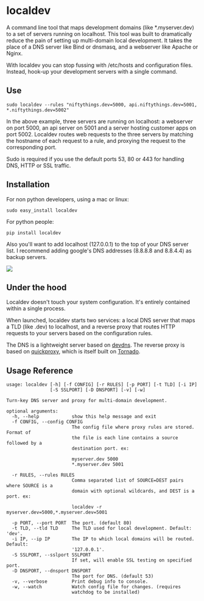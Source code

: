 localdev
==========

A command line tool that maps development domains (like *.myserver.dev) to a 
set of servers running on localhost. This tool was built to dramatically reduce 
the pain of setting up multi-domain local development. It takes the place of a 
DNS server like Bind or dnsmasq, and a webserver like Apache or Nginx. 

With localdev you can stop fussing with /etc/hosts and configuration files. 
Instead, hook-up your development servers with a single command.

## Use

    sudo localdev --rules "niftythings.dev=5000, api.niftythings.dev=5001, *.niftythings.dev=5002"

In the above example, three servers are running on localhost: a webserver on 
port 5000, an api server on 5001 and a server hosting customer apps on port 5002. 
Localdev routes web requests to the three servers by matching the hostname of 
each request to a rule, and proxying the request to the corresponding port.

Sudo is required if you use the default ports 53, 80 or 443 for handling DNS, 
HTTP or SSL traffic. 

## Installation

For non python developers, using a mac or linux:

    sudo easy_install localdev

For python people:

    pip install localdev

Also you'll want to add localhost (127.0.0.1) to the top of your DNS server 
list. I recommend adding google's DNS addresses (8.8.8.8 and 8.8.4.4) as backup 
servers.

![](http://raw.github.com/colevscode/devdns/master/dnsconfig.png)

## Under the hood

Localdev doesn't touch your system configuration. It's entirely contained 
within a single process.

When launched, localdev starts two services: a local DNS server that maps a TLD 
(like .dev) to localhost, and a reverse proxy that routes HTTP requests to your 
servers based on the configuration rules.

The DNS is a lightweight server based on [devdns](https://github.com/colevscode/devdns). 
The reverse proxy is based on [quickproxy](https://github.com/colevscode/quickproxy), 
which is itself built on [Tornado](http://http://www.tornadoweb.org/).

## Usage Reference

    usage: localdev [-h] [-f CONFIG] [-r RULES] [-p PORT] [-t TLD] [-i IP]
                    [-S SSLPORT] [-D DNSPORT] [-v] [-w]

    Turn-key DNS server and proxy for multi-domain development.

    optional arguments:
      -h, --help            show this help message and exit
      -f CONFIG, --config CONFIG
                            The config file where proxy rules are stored. Format of
                            the file is each line contains a source followed by a
                            destination port. ex:
                            
                            myserver.dev 5000
                            *.myserver.dev 5001
                            
      -r RULES, --rules RULES
                            Comma separated list of SOURCE=DEST pairs where SOURCE is a
                            domain with optional wildcards, and DEST is a port. ex:
                            
                            localdev -r myserver.dev=5000,*.myserver.dev=5001
                            
      -p PORT, --port PORT  The port. (default 80)
      -t TLD, --tld TLD     The TLD used for local development. Default: 'dev'.
      -i IP, --ip IP        The IP to which local domains will be routed. Default: 
                            '127.0.0.1'.
      -S SSLPORT, --sslport SSLPORT
                            If set, will enable SSL testing on specified port.
      -D DNSPORT, --dnsport DNSPORT
                            The port for DNS. (default 53)
      -v, --verbose         Print debug info to console.
      -w, --watch           Watch config file for changes. (requires 
                            watchdog to be installed)
